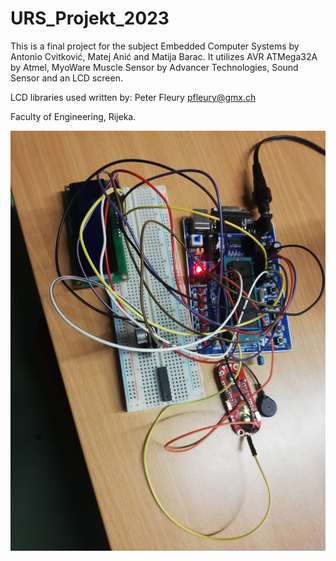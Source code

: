 # URS_Projekt_2023
 This is a final project for the subject Embedded Computer Systems by Antonio Cvitković, Matej Anić and Matija Barac. It utilizes AVR ATMega32A by Atmel, MyoWare Muscle Sensor by Advancer Technologies, Sound Sensor and an LCD screen.

LCD libraries used written by: Peter Fleury <pfleury@gmx.ch>

Faculty of Engineering, Rijeka.

![image](https://raw.githubusercontent.com/acvitkovic/URS_Projekt_2023/main/Documentation/IMG_20230222_174422.jpg)